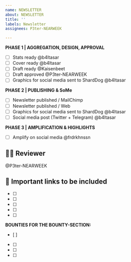 ```yaml
---
name: NEWSLETTER
about: NEWSLETTER
title: ''
labels: Newsletter
assignees: P3ter-NEARWEEK

---
```


**PHASE 1 | AGGREGATION, DESIGN, APPROVAL**
- [ ] Stats ready @b4ltasar 
- [ ] Cover ready  @b4ltasar 
- [ ] Draft ready @Kaisenbeet
- [ ] Draft approved @P3ter-NEARWEEK
- [ ] Graphics for social media sent to ShardDog @b4ltasar

**PHASE 2 | PUBLISHING & SoMe**
- [ ] Newsletter published / MailChimp 
- [ ] Newsletter published / Web 
- [ ] Graphics for social media sent to ShardDog @b4ltasar
- [ ] Social media post (Twitter + Telegram) @b4ltasar 

**PHASE 3 | AMPLIFICATION & HIGHLIGHTS**
- [ ] Amplify on social media @frdrkhnssn 

## 🤼‍♂️  Reviewer
@P3ter-NEARWEEK

## 🔗   Important links to be included
- [ ] 
- [ ]
- [ ] 
- [ ] 
- [ ]

**BOUNTIES FOR THE BOUNTY-SECTION:**
- [ ] 
- [ ]
- [ ]
- [ ]
